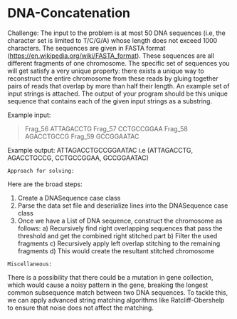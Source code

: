 # DNA-Concatenation

Challenge:
The input to the problem is at most 50 DNA sequences (i.e, the character
set is limited to T/C/G/A) whose length does not exceed 1000 
characters. The sequences are given in FASTA 
format (https://en.wikipedia.org/wiki/FASTA_format). These sequences 
are all different fragments of one chromosome.
The specific set of sequences you will get satisfy a very unique 
property:  there exists a unique way to reconstruct the entire 
chromosome from these reads by gluing together pairs of reads that 
overlap by more than half their length. An example set of input strings 
is attached.
The output of your program should be this unique sequence that contains 
each of the given input strings as a substring.


Example input:
>Frag_56
ATTAGACCTG
>Frag_57
CCTGCCGGAA
>Frag_58
AGACCTGCCG
>Frag_59
GCCGGAATAC

Example output:
ATTAGACCTGCCGGAATAC
i.e (ATTAGACCTG, AGACCTGCCG, CCTGCCGGAA, GCCGGAATAC)  



~~~~~~~~~~~~~~~~~~~~~~~~~~
Approach for solving:
~~~~~~~~~~~~~~~~~~~~~~~~~~

Here are the broad steps:
 
1) Create a DNASequence case class 
2) Parse the data set file and deserialize lines into the DNASequence case class
3) Once we have a List of DNA sequence, construct the chromosome as follows:
    a) Recursively find right overlapping sequences that pass the 
       threshold and get the combined right stitched part
    b) Filter the used fragments
    c) Recursively apply left overlap stitching to the remaining fragments
    d) This would create the resultant stitched chromosome  


~~~~~~~~~~~~~~~~
Miscellaneous:
~~~~~~~~~~~~~~~~
There is a possibility that there could be a mutation in gene collection,
which would cause a noisy pattern in the gene, breaking the longest 
common subsequence match between two DNA sequences. To tackle this,
we can apply advanced string matching algorithms like Ratcliff-Obershelp
to ensure that noise does not affect the matching.